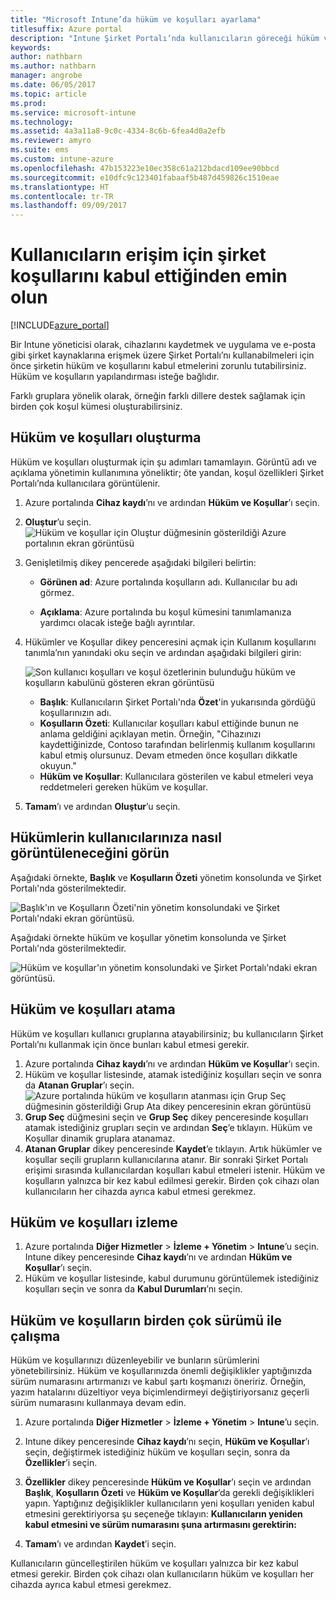 ```yaml
---
title: "Microsoft Intune’da hüküm ve koşulları ayarlama"
titlesuffix: Azure portal
description: "Intune Şirket Portalı’nda kullanıcıların göreceği hüküm ve koşulları ayarlayın. "
keywords: 
author: nathbarn
ms.author: nathbarn
manager: angrobe
ms.date: 06/05/2017
ms.topic: article
ms.prod: 
ms.service: microsoft-intune
ms.technology: 
ms.assetid: 4a3a11a8-9c0c-4334-8c6b-6fea4d0a2efb
ms.reviewer: amyro
ms.suite: ems
ms.custom: intune-azure
ms.openlocfilehash: 47b153223e10ec358c61a212bdacd109ee90bbcd
ms.sourcegitcommit: e10dfc9c123401fabaaf5b487d459826c1510eae
ms.translationtype: HT
ms.contentlocale: tr-TR
ms.lasthandoff: 09/09/2017
---
```

# <a name="ensure-users-accept-company-terms-for-access"></a>Kullanıcıların erişim için şirket koşullarını kabul ettiğinden emin olun

[!INCLUDE[azure_portal](./includes/azure_portal.md)]

Bir Intune yöneticisi olarak, cihazlarını kaydetmek ve uygulama ve e-posta gibi şirket kaynaklarına erişmek üzere Şirket Portalı’nı kullanabilmeleri için önce şirketin hüküm ve koşullarını kabul etmelerini zorunlu tutabilirsiniz. Hüküm ve koşulların yapılandırması isteğe bağlıdır.

Farklı gruplara yönelik olarak, örneğin farklı dillere destek sağlamak için birden çok koşul kümesi oluşturabilirsiniz.

## <a name="create-terms-and-conditions"></a>Hüküm ve koşulları oluşturma
Hüküm ve koşulları oluşturmak için şu adımları tamamlayın. Görüntü adı ve açıklama yönetimin kullanımına yöneliktir; öte yandan, koşul özellikleri Şirket Portalı’nda kullanıcılara görüntülenir.

1. Azure portalında **Cihaz kaydı**’nı ve ardından **Hüküm ve Koşullar**’ı seçin.
2. **Oluştur**’u seçin.
![Hüküm ve koşullar için Oluştur düğmesinin gösterildiği Azure portalının ekran görüntüsü](media/terms-create-terms.png)
3. Genişletilmiş dikey pencerede aşağıdaki bilgileri belirtin:

   - **Görünen ad**: Azure portalında koşulların adı. Kullanıcılar bu adı görmez.

   - **Açıklama**: Azure portalında bu koşul kümesini tanımlamanıza yardımcı olacak isteğe bağlı ayrıntılar.

4. Hükümler ve Koşullar dikey penceresini açmak için Kullanım koşullarını tanımla’nın yanındaki oku seçin ve ardından aşağıdaki bilgileri girin:

   ![Son kullanıcı koşulları ve koşul özetlerinin bulunduğu hüküm ve koşulların kabulünü gösteren ekran görüntüsü](./media/terms-summary-create.png)

   - **Başlık**: Kullanıcıların Şirket Portalı'nda **Özet**'in yukarısında gördüğü koşullarınızın adı.
   - **Koşulların Özeti**: Kullanıcılar koşulları kabul ettiğinde bunun ne anlama geldiğini açıklayan metin. Örneğin, "Cihazınızı kaydettiğinizde, Contoso tarafından belirlenmiş kullanım koşullarını kabul etmiş olursunuz. Devam etmeden önce koşulları dikkatle okuyun."
   - **Hüküm ve Koşullar**: Kullanıcılara gösterilen ve kabul etmeleri veya reddetmeleri gereken hüküm ve koşullar.

5. **Tamam**’ı ve ardından **Oluştur**’u seçin.

## <a name="see-how-terms-are-displayed-to-your-users"></a>Hükümlerin kullanıcılarınıza nasıl görüntüleneceğini görün
Aşağıdaki örnekte, **Başlık** ve **Koşulların Özeti** yönetim konsolunda ve Şirket Portalı'nda gösterilmektedir.

![Başlık'ın ve Koşulların Özeti'nin yönetim konsolundaki ve Şirket Portalı'ndaki ekran görüntüsü.](./media/terms-summary-terms.png)

Aşağıdaki örnekte hüküm ve koşullar yönetim konsolunda ve Şirket Portalı'nda gösterilmektedir.

![Hüküm ve koşullar'ın yönetim konsolundaki ve Şirket Portalı'ndaki ekran görüntüsü.](./media/terms-properties-terms.png)

## <a name="assign-terms-and-conditions"></a>Hüküm ve koşulları atama

Hüküm ve koşulları kullanıcı gruplarına atayabilirsiniz; bu kullanıcıların Şirket Portalı’nı kullanmak için önce bunları kabul etmesi gerekir.

1. Azure portalında **Cihaz kaydı**’nı ve ardından **Hüküm ve Koşullar**’ı seçin.
2. Hüküm ve koşullar listesinde, atamak istediğiniz koşulları seçin ve sonra da **Atanan Gruplar**’ı seçin.
![Azure portalında hüküm ve koşulların atanması için Grup Seç düğmesinin gösterildiği Grup Ata dikey penceresinin ekran görüntüsü](media/terms-assign-groups.png)
3. **Grup Seç** düğmesini seçin ve **Grup Seç** dikey penceresinde koşulları atamak istediğiniz grupları seçin ve ardından **Seç**’e tıklayın. Hüküm ve Koşullar dinamik gruplara atanamaz.
4. **Atanan Gruplar** dikey penceresinde **Kaydet**’e tıklayın.  Artık hükümler ve koşullar seçili grupların kullanıcılarına atanır. Bir sonraki Şirket Portalı erişimi sırasında kullanıcılardan koşulları kabul etmeleri istenir. Hüküm ve koşulların yalnızca bir kez kabul edilmesi gerekir. Birden çok cihazı olan kullanıcıların her cihazda ayrıca kabul etmesi gerekmez.


## <a name="monitor-terms-and-conditions"></a>Hüküm ve koşulları izleme

1. Azure portalında **Diğer Hizmetler** > **İzleme + Yönetim** > **Intune**’u seçin. Intune dikey penceresinde **Cihaz kaydı**’nı ve ardından **Hüküm ve Koşullar**’ı seçin.
2. Hüküm ve koşullar listesinde, kabul durumunu görüntülemek istediğiniz koşulları seçin ve sonra da **Kabul Durumları**’nı seçin.

## <a name="work-with-multiple-versions-of-terms-and-conditions"></a>Hüküm ve koşulların birden çok sürümü ile çalışma
Hüküm ve koşullarınızı düzenleyebilir ve bunların sürümlerini yönetebilirsiniz. Hüküm ve koşullarınızda önemli değişiklikler yaptığınızda sürüm numarasını artırmanızı ve kabul şartı koşmanızı öneririz. Örneğin, yazım hatalarını düzeltiyor veya biçimlendirmeyi değiştiriyorsanız geçerli sürüm numarasını kullanmaya devam edin.

1. Azure portalında **Diğer Hizmetler** > **İzleme + Yönetim** > **Intune**’u seçin.

2. Intune dikey penceresinde **Cihaz kaydı**’nı seçin, **Hüküm ve Koşullar**’ı seçin, değiştirmek istediğiniz hüküm ve koşulları seçin, sonra da **Özellikler**’i seçin.

4. **Özellikler** dikey penceresinde **Hüküm ve Koşullar**’ı seçin ve ardından **Başlık**, **Koşulların Özeti** ve **Hüküm ve Koşullar**’da gerekli değişiklikleri yapın. Yaptığınız değişiklikler kullanıcıların yeni koşulları yeniden kabul etmesini gerektiriyorsa şu seçeneğe tıklayın: **Kullanıcıların yeniden kabul etmesini ve sürüm numarasını şuna artırmasını gerektirin:**

4.  **Tamam**’ı ve ardından **Kaydet**’i seçin.

Kullanıcıların güncelleştirilen hüküm ve koşulları yalnızca bir kez kabul etmesi gerekir. Birden çok cihazı olan kullanıcıların hüküm ve koşulları her cihazda ayrıca kabul etmesi gerekmez.
